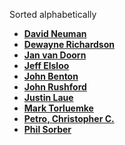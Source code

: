 Sorted alphabetically

* **[David Neuman](https://github.com/dneuman64)**
* **[Dewayne Richardson](https://github.com/dewrich)**
* **[Jan van Doorn](https://github.com/knutsel)**
* **[Jeff Elsloo](https://github.com/elsloo)**
* **[John Benton](https://github.com/evergreentech)**
* **[John Rushford](https://github.com/jrushf1239k)**
* **[Justin Laue](https://github.com/fp-x)**
* **[Mark Torluemke](https://github.com/mtorluemke)**
* **[Petro, Christopher C.](https://github.com/petrocc)**
* **[Phil Sorber](https://github.com/PSUdaemon)**
